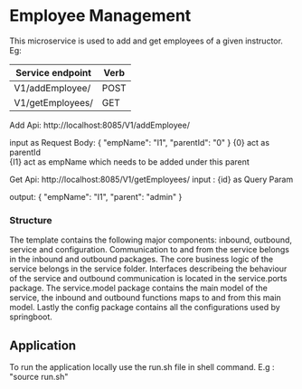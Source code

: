 # Employee Management
This microservice is used to  add and get employees of a given instructor. Eg: 


| Service endpoint                               | Verb    |                               
| -----------------------------------------------| ------- |
| V1/addEmployee/                                |  POST   |   
| V1/getEmployees/                               |  GET    |    


Add Api:
http://localhost:8085/V1/addEmployee/

input as Request Body:
{
"empName": "I1",
"parentId": "0"
}
{0} act as parentId  
{I1} act as empName which needs to be added under this parent

Get Api: 
http://localhost:8085/V1/getEmployees/
input : {id} as Query Param 

output:   {
"empName": "I1",
"parent": "admin"
}



### Structure

The template contains the following major components: inbound, outbound, service and configuration.
Communication to and from the service belongs in the inbound and outbound packages. The core business logic of the service belongs in the service folder. 
Interfaces describeing the behaviour of the service and outbound communication is located in the service.ports package. 
The service.model package contains the main model of the service, the inbound and outbound functions maps to and from this main model. 
Lastly the config package contains all the configurations used by springboot.

## Application
To run the application locally use the run.sh file in shell command. E.g : "source run.sh"
